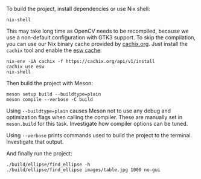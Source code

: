 To build the project, install dependencies or use Nix shell:

    nix-shell

This may take long time as OpenCV needs to be recompiled, because we
use a non-default configuration with GTK3 support. To skip the
compilation, you can use our Nix binary cache provided by
[cachix.org][]. Just install the `cachix` tool and enable the [esw
cache][]:

    nix-env -iA cachix -f https://cachix.org/api/v1/install
    cachix use esw
    nix-shell

Then build the project with Meson:

    meson setup build --buildtype=plain
    meson compile --verbose -C build

Using `--buildtype=plain` causes Meson not to use any debug and
optimization flags when calling the compiler. These are manually set
in `meson.build` for this task. Investigate how compiler options can
be tuned.

Using `--verbose` prints commands used to build the project to the
terminal. Investigate that output.

And finally run the project:

    ./build/ellipse/find_ellipse -h
    ./build/ellipse/find_ellipse images/table.jpg 1000 no-gui

[cachix.org]: https://www.cachix.org/
[esw cache]: https://app.cachix.org/organization/ctu-esw/cache/esw#pull
